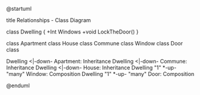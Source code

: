 @startuml

title Relationships - Class Diagram


class Dwelling {
  +Int Windows
  +void LockTheDoor()
}

class Apartment
class House
class Commune
class Window
class Door
class 

Dwelling <|-down- Apartment: Inheritance
Dwelling <|-down- Commune: Inheritance
Dwelling <|-down- House: Inheritance
Dwelling "1" *-up- "many" Window: Composition
Dwelling "1" *-up- "many" Door: Composition

@enduml
